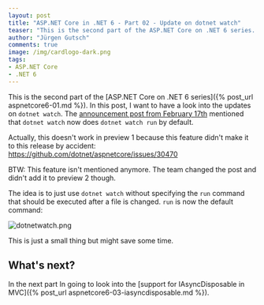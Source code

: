 ```yaml
---
layout: post
title: "ASP.​NET Core in .NET 6 - Part 02 - Update on dotnet watch"
teaser: "This is the second part of the ASP.NET Core on .NET 6 series. In this post, I want to have a look into the updates on dotnet watch."
author: "Jürgen Gutsch"
comments: true
image: /img/cardlogo-dark.png
tags: 
- ASP.NET Core
- .NET 6
---
```


This is the second part of the [ASP.NET Core on .NET 6 series]({% post_url aspnetcore6-01.md %}). In this post, I want to have a look into the updates on `dotnet watch`. The [announcement post from February 17th](https://devblogs.microsoft.com/aspnet/asp-net-core-updates-in-net-6-preview-1/) mentioned that `dotnet watch` now does `dotnet watch run` by default.

Actually, this doesn't work in preview 1 because this feature didn't make it to this release by accident: https://github.com/dotnet/aspnetcore/issues/30470

BTW: This feature isn't mentioned anymore. The team changed the post and didn't add it to preview 2 though.

The idea is to just use `dotnet watch` without specifying the `run` command that should be executed after a file is changed. `run` is now the default command:

![dotnetwatch.png]({{site.baseurl}}/img/aspnetcore6/dotnetwatch.png)

This is just a small thing but might save some time.

## What's next?

In the next part In going to look into the [support for IAsyncDisposable in MVC]({% post_url aspnetcore6-03-iasyncdisposable.md %}).